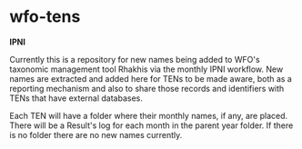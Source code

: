 # wfo-tens

**IPNI**

Currently this is a repository for new names being added to WFO's taxonomic management tool Rhakhis via the monthly IPNI workflow. New names are extracted and added here for TENs to be made aware, both as a reporting mechanism and also to share those records and identifiers with TENs that have external databases.

Each TEN will have a folder where their monthly names, if any, are placed. There will be a Result's log for each month in the parent year folder. If there is no folder there are no new names currently.
